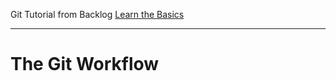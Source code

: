 
Git Tutorial from Backlog
[Learn the Basics](https://backlog.com/git-tutorial/what-is-git/)

------

# The Git Workflow

